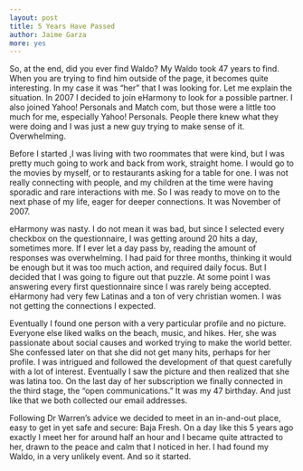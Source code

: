```yaml
---
layout: post
title: 5 Years Have Passed
author: Jaime Garza
more: yes
---
```


So, at the end, did you ever find Waldo?  My Waldo took 47 years to find.  When you are trying to find him outside of the page, it becomes quite interesting.  In my case it was “her” that I was looking for.  Let me explain the situation. In 2007 I decided to join eHarmony to look for a possible partner.  I also joined Yahoo! Personals and Match com, but those were a little too much for me, especially Yahoo! Personals.  People there knew what they were doing and I was just a new guy trying to make sense of it.  Overwhelming.

Before I started ,I was living with two roommates that were kind, but I was pretty much going to work and back from work, straight home.  I would go to the movies by myself, or to restaurants asking for a table for one.  I was not really connecting with people, and my children at the time were having sporadic and rare interactions with me.  So I was ready to move on to the next phase of my life, eager for deeper connections.  It was November of 2007.

eHarmony was nasty.  I do not mean it was bad, but since I selected every checkbox on the questionnaire, I was getting around 20 hits a day, sometimes more.  If I ever let a day pass by, reading the amount of responses was overwhelming.  I had paid for three months, thinking it would be enough but it was too much action, and required daily focus.  But I decided that I was going to figure out that puzzle.  At some point I was answering every first questionnaire since I was rarely being accepted.  eHarmony had very few Latinas and a ton of very christian women.  I was not getting the connections I expected.

Eventually I found one person with a very particular profile and no picture.  Everyone else liked walks on the beach, music, and hikes.  Her, she was passionate about social causes and worked trying to make the world better.  She confessed later on that she did not get many hits, perhaps for her profile.  I was intrigued and followed the development of that quest carefully  with a lot of interest.  Eventually I saw the picture and then realized that she was latina too.  On the last day of her subscription we finally connected in the third stage, the “open communications.” It was my 47 birthday.  And just like that we both collected our email addresses.

Following Dr Warren’s advice we decided to meet in an in-and-out place, easy to get in yet safe and secure: Baja Fresh.  On a day like this 5 years ago exactly I meet her for around half an hour and I became quite attracted to her, drawn to the peace and calm that I noticed in her.  I had found my Waldo, in a very unlikely event.  And so it started.